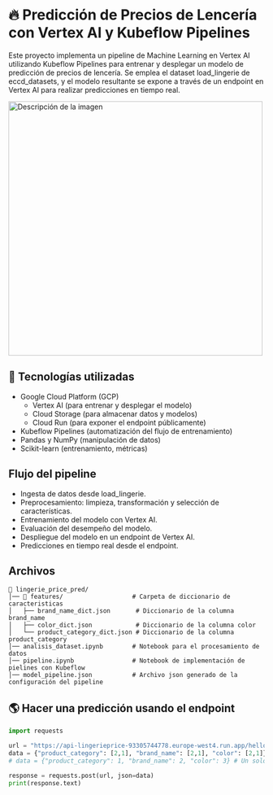 # 🔥 Predicción de Precios de Lencería con Vertex AI y Kubeflow Pipelines

Este proyecto implementa un pipeline de Machine Learning en Vertex AI utilizando Kubeflow Pipelines para entrenar y desplegar un modelo de predicción de precios de lencería. Se emplea el dataset load_lingerie de eccd_datasets, y el modelo resultante se expone a través de un endpoint en Vertex AI para realizar predicciones en tiempo real.  

<img src="https://i.ibb.co/m5LcKSpx/pipeline.png" alt="Descripción de la imagen" width="500">

## 🚀 Tecnologías utilizadas

- Google Cloud Platform (GCP)
    - Vertex AI (para entrenar y desplegar el modelo)
    - Cloud Storage (para almacenar datos y modelos)
    - Cloud Run (para exponer el endpoint públicamente)
- Kubeflow Pipelines (automatización del flujo de entrenamiento)
- Pandas y NumPy (manipulación de datos)
- Scikit-learn (entrenamiento, métricas)

##  Flujo del pipeline
- Ingesta de datos desde load_lingerie.
- Preprocesamiento: limpieza, transformación y selección de características.
- Entrenamiento del modelo con Vertex AI.
- Evaluación del desempeño del modelo.
- Despliegue del modelo en un endpoint de Vertex AI.
- Predicciones en tiempo real desde el endpoint.

## Archivos
```batch
📂 lingerie_price_pred/
│── 📂 features/                   # Carpeta de diccionario de caracteristicas
│   ├── brand_name_dict.json       # Diccionario de la columna brand_name  
│   ├── color_dict.json            # Diccionario de la columna color
│   └── product_category_dict.json # Diccionario de la columna product_category 
│── analisis_dataset.ipynb        # Notebook para el procesamiento de datos 
│── pipeline.ipynb                # Notebook de implementación de pielines con Kubeflow 
│── model_pipeline.json           # Archivo json generado de la configuración del pipeline
```


## 🌎 Hacer una predicción usando el endpoint
```python
import requests

url = "https://api-lingerieprice-93305744778.europe-west4.run.app/hello_htpp"
data = {"product_category": [2,1], "brand_name": [2,1], "color": [2,1]} # Varios datos
# data = {"product_category": 1, "brand_name": 2, "color": 3} # Un solo dato

response = requests.post(url, json=data)
print(response.text)
```
